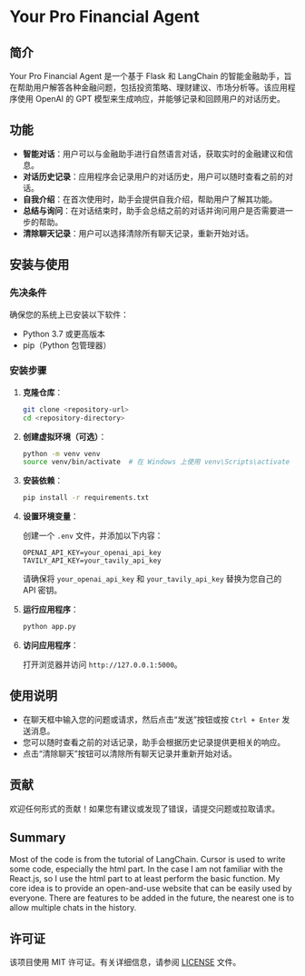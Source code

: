 # Your Pro Financial Agent

## 简介

Your Pro Financial Agent 是一个基于 Flask 和 LangChain 的智能金融助手，旨在帮助用户解答各种金融问题，包括投资策略、理财建议、市场分析等。该应用程序使用 OpenAI 的 GPT 模型来生成响应，并能够记录和回顾用户的对话历史。

## 功能

- **智能对话**：用户可以与金融助手进行自然语言对话，获取实时的金融建议和信息。
- **对话历史记录**：应用程序会记录用户的对话历史，用户可以随时查看之前的对话。
- **自我介绍**：在首次使用时，助手会提供自我介绍，帮助用户了解其功能。
- **总结与询问**：在对话结束时，助手会总结之前的对话并询问用户是否需要进一步的帮助。
- **清除聊天记录**：用户可以选择清除所有聊天记录，重新开始对话。

## 安装与使用

### 先决条件

确保您的系统上已安装以下软件：

- Python 3.7 或更高版本
- pip（Python 包管理器）

### 安装步骤

1. **克隆仓库**：

   ```bash
   git clone <repository-url>
   cd <repository-directory>
   ```

2. **创建虚拟环境（可选）**：

   ```bash
   python -m venv venv
   source venv/bin/activate  # 在 Windows 上使用 venv\Scripts\activate
   ```

3. **安装依赖**：

   ```bash
   pip install -r requirements.txt
   ```

4. **设置环境变量**：

   创建一个 `.env` 文件，并添加以下内容：

   ```plaintext
   OPENAI_API_KEY=your_openai_api_key
   TAVILY_API_KEY=your_tavily_api_key
   ```

   请确保将 `your_openai_api_key` 和 `your_tavily_api_key` 替换为您自己的 API 密钥。

5. **运行应用程序**：

   ```bash
   python app.py
   ```

6. **访问应用程序**：

   打开浏览器并访问 `http://127.0.0.1:5000`。

## 使用说明

- 在聊天框中输入您的问题或请求，然后点击“发送”按钮或按 `Ctrl + Enter` 发送消息。
- 您可以随时查看之前的对话记录，助手会根据历史记录提供更相关的响应。
- 点击“清除聊天”按钮可以清除所有聊天记录并重新开始对话。

## 贡献

欢迎任何形式的贡献！如果您有建议或发现了错误，请提交问题或拉取请求。

## Summary

Most of the code is from the tutorial of LangChain. Cursor is used to write some code, especially the html part. In the case I am not familiar with the React.js, so I use the html part to at least perform the basic function. My core idea is to provide an open-and-use website that can be easily used by everyone. There are features to be added in the future, the nearest one is to allow multiple chats in the history.

## 许可证

该项目使用 MIT 许可证。有关详细信息，请参阅 [LICENSE](LICENSE) 文件。
